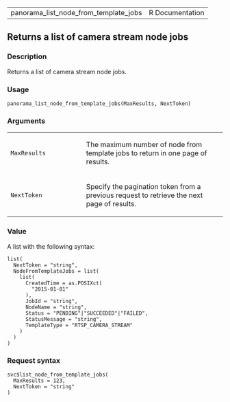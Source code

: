 <table style="width: 100%;">
<tbody>
<tr class="odd">
<td>panorama_list_node_from_template_jobs</td>
<td style="text-align: right;">R Documentation</td>
</tr>
</tbody>
</table>

## Returns a list of camera stream node jobs

### Description

Returns a list of camera stream node jobs.

### Usage

    panorama_list_node_from_template_jobs(MaxResults, NextToken)

### Arguments

<table>
<colgroup>
<col style="width: 35%" />
<col style="width: 65%" />
</colgroup>
<tbody>
<tr class="odd">
<td><code
id="panorama_list_node_from_template_jobs_:_MaxResults">MaxResults</code></td>
<td><p>The maximum number of node from template jobs to return in one
page of results.</p></td>
</tr>
<tr class="even">
<td><code
id="panorama_list_node_from_template_jobs_:_NextToken">NextToken</code></td>
<td><p>Specify the pagination token from a previous request to retrieve
the next page of results.</p></td>
</tr>
</tbody>
</table>

### Value

A list with the following syntax:

    list(
      NextToken = "string",
      NodeFromTemplateJobs = list(
        list(
          CreatedTime = as.POSIXct(
            "2015-01-01"
          ),
          JobId = "string",
          NodeName = "string",
          Status = "PENDING"|"SUCCEEDED"|"FAILED",
          StatusMessage = "string",
          TemplateType = "RTSP_CAMERA_STREAM"
        )
      )
    )

### Request syntax

    svc$list_node_from_template_jobs(
      MaxResults = 123,
      NextToken = "string"
    )
